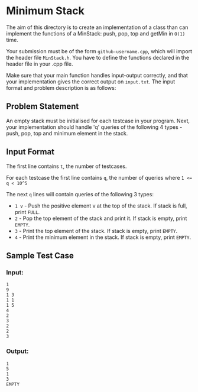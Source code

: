 # Minimum Stack

The aim of this directory is to create an implementation of a class than can implement the functions of a MinStack: push, pop, top and getMin in ```O(1)``` time.

Your submission must be of the form ```github-username.cpp```, which will import the header file ```MinStack.h```. You have to define the functions declared in the header file in your .cpp file. 

Make sure that your main function handles input-output correctly, and that your implementation gives the correct output on ```input.txt```. The input format and problem description is as follows:

## Problem Statement

An empty stack must be initialised for each testcase in your program. Next, your implementation should handle 'q' queries of the following 4 types - push, pop, top and minimum element in the stack.

## Input Format

The first line contains ```t```, the number of testcases. 

For each testcase the first line contains ```q```, the number of queries where  ```1 <= q < 10^5```

The next ```q``` lines will contain queries of the following 3 types:
- ```1 v``` - Push the positive element v at the top of the stack. If stack is full, print ```FULL```.
- ```2``` - Pop the top element of the stack and print it. If stack is empty, print ```EMPTY```.
- ```3``` - Print the top element of the stack. If stack is empty, print ```EMPTY```.
- ```4``` - Print the minimum element in the stack. If stack is empty, print ```EMPTY```.

## Sample Test Case

### Input:

```
1
9
1 3
1 1
1 5
4
2
3
2
2
3
```

### Output:

```
1
5
1
3
EMPTY
```
